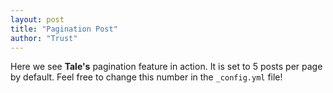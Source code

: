 ```yaml
---
layout: post
title: "Pagination Post"
author: "Trust"
---
```


Here we see **Tale's** pagination feature in action. It is set to 5 posts per page by default. Feel free to change this number in the `_config.yml` file!
